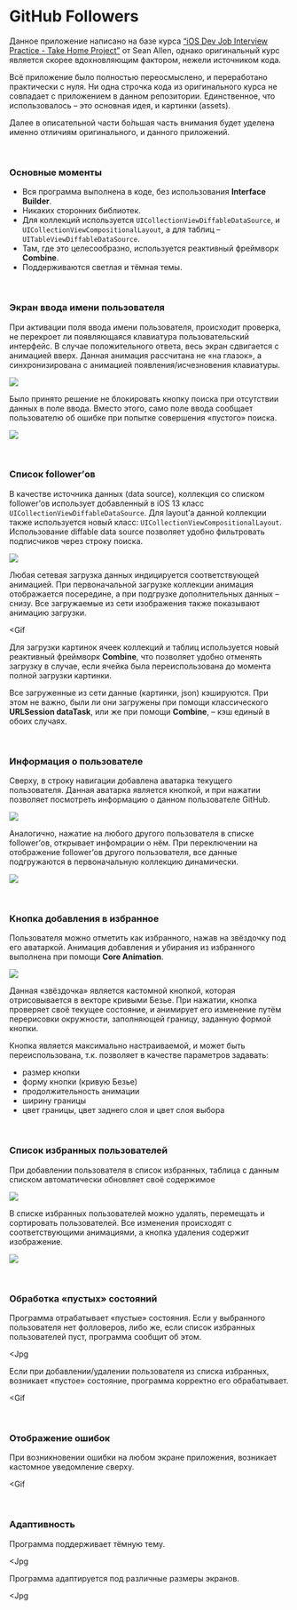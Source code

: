 # GitHub Followers

Данное приложение написано на базе курса [“iOS Dev Job Interview Practice - Take Home Project”](https://seanallen.teachable.com/p/take-home) от Sean Allen, однако оригинальный курс является скорее вдохновляющим фактором, нежели источником кода.

Всё приложение было полностью переосмыслено, и переработано практически с нуля. Ни одна строчка кода из оригинального курса не совпадает с приложением в данном репозитории. Единственное, что использовалось – это основная идея, и картинки (assets).

Далее в описательной части бо́льшая часть внимания будет уделена именно отличиям оригинального, и данного приложений.


&nbsp;
### Основные моменты

* Вся программа выполнена в коде, без использования **Interface Builder**.
* Никаких сторонних библиотек.
* Для коллекций используется `UICollectionViewDiffableDataSource`, и `UICollectionViewCompositionalLayout`, а для таблиц – `UITableViewDiffableDataSource`.
* Там, где это целесообразно, используется реактивный фреймворк **Combine**.
* Поддерживаются светлая и тёмная темы.


&nbsp;
### Экран ввода имени пользователя

При активации поля ввода имени пользователя, происходит проверка, не перекроет ли появляющаяся клавиатура пользовательский интерфейс. В случае положительного ответа, весь экран сдвигается с анимацией вверх. Данная анимация рассчитана не «на глазок», а синхронизирована с анимацией появления/исчезновения клавиатуры.

![](Images/iPhone_X/keyboard_appearing.gif)

Было принято решение не блокировать кнопку поиска при отсутствии данных в поле ввода. Вместо этого, само поле ввода сообщает пользователю об ошибке при попытке совершения «пустого» поиска.

![](Images/iPhone_X/input_error.gif)


&nbsp;
### Список follower’ов

В качестве источника данных (data source), коллекция со списком follower’ов использует добавленный в iOS 13 класс `UICollectionViewDiffableDataSource`. Для layout’а данной коллекции также используется новый класс: `UICollectionViewCompositionalLayout`.
Использование diffable data source позволяет удобно фильтровать подписчиков через строку поиска. 

![](Images/iPhone_X/followers_filtering.gif)

Любая сетевая загрузка данных индицируется соответствующей анимацией. При первоначальной загрузке коллекции анимация отображается посередине, а при подгрузке дополнительных данных – снизу. Все загружаемые из сети изображения также показывают анимацию загрузки.

<Gif

Для загрузки картинок ячеек коллекций и таблиц используется новый реактивный фреймворк **Combine**, что позволяет удобно отменять загрузку в случае, если ячейка была переиспользована до момента полной загрузки картинки.

Все загруженные из сети данные (картинки, json) кэшируются. При этом не важно, были ли они загружены при помощи классического **URLSession dataTask**, или же при помощи **Combine**, – кэш единый в обоих случаях.


&nbsp;
### Информация о пользователе

Сверху, в строку навигации добавлена аватарка текущего пользователя. Данная аватарка является кнопкой, и при нажатии позволяет посмотреть информацию о данном пользователе GitHub.

![](Images/iPhone_X/current_user_info.gif)

Аналогично, нажатие на любого другого пользователя в списке follower’ов, открывает инфомрации о нём. При переключении на отображение follower’ов другого пользователя, все данные подгружаются в первоначальную коллекцию динамически.

![](Images/iPhone_X/change_current_user.gif)


&nbsp;
### Кнопка добавления в избранное

Пользователя можно отметить как избранного, нажав на звёздочку под его аватаркой. Анимация добавления и убирания из избранного выполнена при помощи **Core Animation**.

![](Images/iPhone_X/favorite_button.gif)

Данная «звёздочка» является кастомной кнопкой, которая отрисовывается в векторе кривыми Безье. При нажатии, кнопка проверяет своё текущее состояние, и анимирует его изменение путём перерисовки окружности, заполняющей границу, заданную формой кнопки.

Кнопка является максимально настраиваемой, и может быть переиспользована, т.к. позволяет в качестве параметров задавать:
* размер кнопки
* форму кнопки (кривую Безье)
* продолжительность анимации
* ширину границы
* цвет границы, цвет заднего слоя и цвет слоя выбора


&nbsp;
### Список избранных пользователей

При добавлении пользователя в список избранных, таблица с данным списком автоматически обновляет своё содержимое

![](Images/iPhone_X/add_to_favorites.gif)

В списке избранных пользователей можно удалять, перемещать и сортировать пользователей. Все изменения происходят с соответствующими анимациями, а кнопка удаления содержит изображение.

![](Images/iPhone_X/favorites.gif)


&nbsp;
### Обработка «пустых» состояний

Программа отрабатывает «пустые» состояния. Если у выбранного пользователя нет фолловеров, либо же, если список избранных пользователей пуст, программа сообщит об этом.

<Jpg

Если при добавлении/удалении пользователя из списка избранных, возникает «пустое» состояние, программа корректно его обрабатывает.

<Gif


&nbsp;
### Отображение ошибок

При возникновении ошибки на любом экране приложения, возникает кастомное уведомление сверху.

<Gif


&nbsp;
### Адаптивность

Программа поддерживает тёмную тему.

<Jpg

Программа адаптируется под различные размеры экранов.

<Jpg
